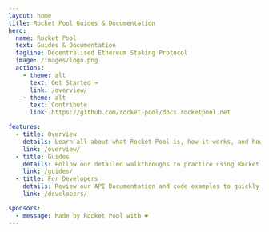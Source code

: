 ```yaml
---
layout: home
title: Rocket Pool Guides & Documentation
hero:
  name: Rocket Pool
  text: Guides & Documentation
  tagline: Decentralised Ethereum Staking Protocol
  image: /images/logo.png
  actions:
    - theme: alt
      text: Get Started →
      link: /overview/
    - theme: alt
      text: Contribute
      link: https://github.com/rocket-pool/docs.rocketpool.net

features:
  - title: Overview
    details: Learn all about what Rocket Pool is, how it works, and how to use it with an easy-to-read series of articles.
    link: /overview/
  - title: Guides
    details: Follow our detailed walkthroughs to practice using Rocket Pool on the Holesky test network, from staking ETH to running a node.
    link: /guides/
  - title: For Developers
    details: Review our API Documentation and code examples to quickly integrate your application with our protocol.
    link: /developers/

sponsors:
  - message: Made by Rocket Pool with ❤️
---
```

